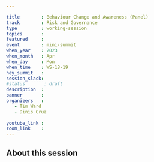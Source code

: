 ```yaml
---

title        : Behaviour Change and Awareness (Panel)
track        : Risk and Governance
type         : working-session
topics       :
featured     :
event        : mini-summit
when_year    : 2023
when_month   : Apr
when_day     : Mon
when_time    : WS-18-19
hey_summit   : 
session_slack:
#status       : draft
description  :
banner       : 
organizers   :
   - Tim Ward
   - Dinis Cruz
  
youtube_link : 
zoom_link    : 
---
```



## About this session


